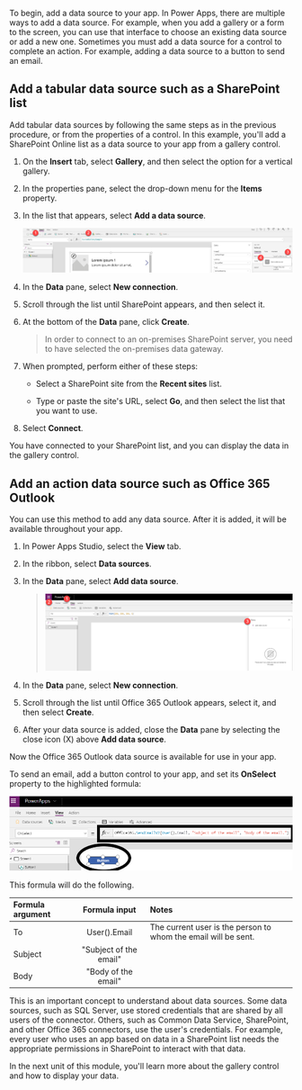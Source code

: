 To begin, add a data source to your app. In Power Apps, there are multiple ways
to add a data source. For example, when you add a gallery or a
form to the screen, you can use that interface to choose an existing
data source or add a new one. Sometimes you must add a data source for a
control to complete an action. For example, adding a data source to a
button to send an email.

Add a tabular data source such as a SharePoint list
---------------------------------------------------

Add tabular data sources by following the same steps as in the previous
procedure, or from the properties of a control. In this example, you'll
add a SharePoint Online list as a data source to your app from a gallery
control.

1.  On the **Insert** tab, select **Gallery**, and then select the
    option for a vertical gallery.

2.  In the properties pane, select the drop-down menu for the **Items**
    property.

3.  In the list that appears, select **Add a data source**.

    ![Add-Tabular-Data-Source](../media/add-tabular-data-source.png)

4.  In the **Data** pane, select **New connection**.

5.  Scroll through the list until SharePoint appears, and then select
    it.

6.  At the bottom of the **Data** pane, click **Create**.

	> In order to connect to an on-premises SharePoint server, you need to have selected the on-premises data gateway.

7.  When prompted, perform either of these steps:

    -   Select a SharePoint site from the **Recent sites** list.

    -   Type or paste the site's URL, select **Go**, and then select the
        list that you want to use.

8.  Select **Connect**.

You have connected to your SharePoint list, and you can display the data
in the gallery control.

Add an action data source such as Office 365 Outlook
----------------------------------------------------

You can use this method to add any data source. After it is added, it
will be available throughout your app.

1.  In Power Apps Studio, select the **View** tab.

2.  In the ribbon, select **Data sources**.

3.  In the **Data** pane, select **Add data source**.

	> ![Add Data Source](../media/add-data-source.png)

4.  In the **Data** pane, select **New connection**.

5.  Scroll through the list until Office 365 Outlook appears, select it,
    and then select **Create**.

6.  After your data source is added, close the **Data** pane by
    selecting the close icon (X) above **Add data source**.

Now the Office 365 Outlook data source is available for use in your app.

To send an email, add a button control to your app, and set its
**OnSelect** property to the highlighted formula:

![Office 365 Outlook formula](../media/Office365Outlookformula.png)

This formula will do the following.

| **Formula argument** | **Formula input**     | **Notes**       |
| :------------------- | :------------------:  |:----------------|
| To                   | User().Email          | The current user is the person to whom the email will be sent. |
| Subject              | "Subject of the email"|             |
| Body                 | "Body of the email"   |              |

This is an important concept to understand about data sources. Some data sources,
such as SQL Server, use stored credentials that are shared by all users
of the connector. Others, such as Common Data Service, SharePoint, and other
Office 365 connectors, use the user's credentials. For example, every
user who uses an app based on data in a SharePoint list needs the
appropriate permissions in SharePoint to interact with that data.

In the next unit of this module, you'll learn more about the gallery
control and how to display your data. 
